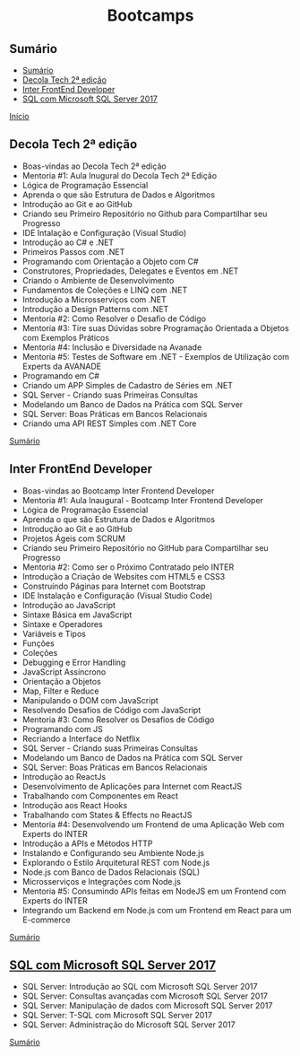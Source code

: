 <h1 align = "center">Bootcamps</h1>

## Sumário
- [Sumário](#sumário)
- [Decola Tech 2ª edição](#decola-tech-2ª-edição)
- [Inter FrontEnd Developer](#inter-frontend-developer)
- [SQL com Microsoft SQL Server 2017](#sql-com-microsoft-sql-server-2017)


[Início](../README.md)

## Decola Tech 2ª edição
- Boas-vindas ao Decola Tech 2ª edição
- Mentoria #1: Aula Inugural do Decola Tech 2ª Edição
- Lógica de Programação Essencial
- Aprenda o que são Estrutura de Dados e Algoritmos
- Introdução ao Git e ao GitHub
- Criando seu Primeiro Repositório no Github para Compartilhar seu Progresso
- IDE Intalação e Configuração (Visual Studio)
- Introdução ao C# e .NET
- Primeiros Passos com .NET
- Programando com Orientação a Objeto com C#
- Construtores, Propriedades, Delegates e Eventos em .NET
- Criando o Ambiente de Desenvolvimento
- Fundamentos de Coleções e LINQ com .NET
- Introdução a Microsserviços com .NET
- Introdução a Design Patterns com .NET
- Mentoria #2: Como Resolver o Desafio de Código
- Mentoria #3: Tire suas Dúvidas sobre Programação Orientada a Objetos com Exemplos Práticos
- Mentoria #4: Inclusão e Diversidade na Avanade
- Mentoria #5: Testes de Software em .NET - Exemplos de Utilização com Experts da AVANADE
- Programando em C#
- Criando um APP Simples de Cadastro de Séries em .NET
- SQL Server - Criando suas Primeiras Consultas
- Modelando um Banco de Dados na Prática com SQL Server
- SQL Server: Boas Práticas em Bancos Relacionais
- Criando uma API REST Simples com .NET Core

[Sumário](#sumário)

## Inter FrontEnd Developer
- Boas-vindas ao Bootcamp Inter Frontend Developer
- Mentoria #1: Aula Inaugural - Bootcamp Inter Frontend Developer
- Lógica de Programação Essencial
- Aprenda o que são Estrutura de Dados e Algoritmos
- Introdução ao Git e ao GitHub
- Projetos Ágeis com SCRUM
- Criando seu Primeiro Repositório no GitHub para Compartilhar seu Progresso
- Mentoria #2: Como ser o Próximo Contratado pelo INTER
- Introdução a Criação de Websites com HTML5 e CSS3
- Construíndo Páginas para Internet com Bootstrap
- IDE Instalação e Configuração (Visual Studio Code)
- Introdução ao JavaScript
- Sintaxe Básica em JavaScript
- Sintaxe e Operadores
- Variáveis e Tipos
- Funções
- Coleções
- Debugging e Error Handling
- JavaScript Assíncrono
- Orientação a Objetos
- Map, Filter e Reduce
- Manipulando o DOM com JavaScript
- Resolvendo Desafios de Código com JavaScript
- Mentoria #3: Como Resolver os Desafios de Código
- Programando com JS
- Recriando a Interface do Netflix
- SQL Server - Criando suas Primeiras Consultas
- Modelando um Banco de Dados na Prática com SQL Server
- SQL Server: Boas Práticas em Bancos Relacionais
- Introdução ao ReactJs
- Desenvolvimento de Aplicações para Internet com ReactJS
- Trabalhando com Componentes em React
- Introdução aos React Hooks
- Trabalhando com States & Effects no ReactJS
- Mentoria #4: Desenvolvendo um Frontend de uma Aplicação Web com Experts do INTER
- Introdução a APIs e Métodos HTTP
- Instalando e Configurando seu Ambiente Node.js
- Explorando o Estilo Arquitetural REST com Node.js
- Node.js com Banco de Dados Relacionais (SQL)
- Microsserviços e Integrações com Node.js
- Mentoria #5: Consumindo APIs feitas em NodeJS em um Frontend com Experts do INTER
- Integrando um Backend em Node.js com um Frontend em React para um E-commerce

[Sumário](#sumário)

## [SQL com Microsoft SQL Server 2017](../Certificados/Alura/82c9909c-0c9f-4d92-9c53-46e5c1781728.pdf)
- SQL Server: Introdução ao SQL com Microsoft SQL Server 2017
- SQL Server: Consultas avançadas com Microsoft SQL Server 2017
- SQL Server: Manipulação de dados com Microsoft SQL Server 2017
- SQL Server: T-SQL com Microsoft SQL Server 2017
- SQL Server: Administração do Microsoft SQL Server 2017

[Sumário](#sumário)